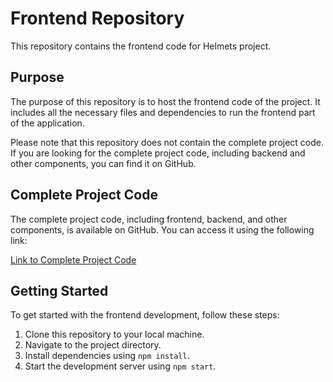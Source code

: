 # Frontend Repository

This repository contains the frontend code for Helmets project.

## Purpose

The purpose of this repository is to host the frontend code of the project. It includes all the necessary files and dependencies to run the frontend part of the application.

Please note that this repository does not contain the complete project code. If you are looking for the complete project code, including backend and other components, you can find it on GitHub.

## Complete Project Code

The complete project code, including frontend, backend, and other components, is available on GitHub. You can access it using the following link:

[Link to Complete Project Code](https://github.com/anuj-mali/Helmets)

## Getting Started

To get started with the frontend development, follow these steps:

1. Clone this repository to your local machine.
2. Navigate to the project directory.
3. Install dependencies using `npm install`.
4. Start the development server using `npm start`.


